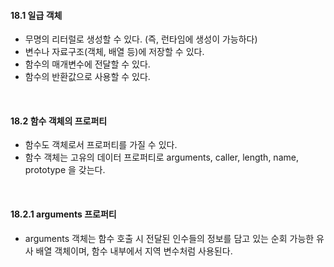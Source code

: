 #### 18.1 일급 객체
- 무명의 리터럴로 생성할 수 있다. (즉, 런타임에 생성이 가능하다)
- 변수나 자료구조(객체, 배열 등)에 저장할 수 있다.
- 함수의 매개변수에 전달할 수 있다.
- 함수의 반환값으로 사용할 수 있다.

<br />

#### 18.2 함수 객체의 프로퍼티
- 함수도 객체로서 프로퍼티를 가질 수 있다.
- 함수 객체는 고유의 데이터 프로퍼티로 arguments, caller, length, name, prototype 을 갖는다.

<br />

#### 18.2.1 arguments 프로퍼티
- arguments 객체는 함수 호출 시 전달된 인수들의 정보를 담고 있는 순회 가능한 유사 배열 객체이며, 함수 내부에서 지역 변수처럼 사용된다.



